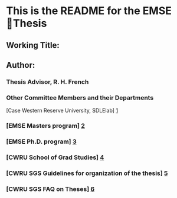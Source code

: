 # This is the README for the EMSE Thesis
 
## Working Title: 
 
## Author: 
### Thesis Advisor, R. H. French
### Other Committee Members and their Departments

[Case Western Reserve University, SDLElab] [1]
 
### [EMSE Masters program] [2]
### [EMSE Ph.D. program] [3]
### [CWRU School of Grad Studies] [4] 
### [CWRU SGS Guidelines for organization of the thesis] [5]
### [CWRU SGS FAQ on Theses] [6] 
 
[1]: http://sdle.case.edu
[2]: http://engineering.case.edu/emse/node/101
[3]: http://engineering.case.edu/emse/node/102
[4]: http://gradstudies.case.edu/
[5]: http://gradstudies.case.edu/current/etd/guidelines.html
[6]: http://gradstudies.case.edu/current/etd/faqs.html
